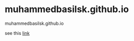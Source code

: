 muhammedbasilsk.github.io
=========================

muhammedbasilsk.github.io

see this [link](http://muhammedbasilsk.github.io)
